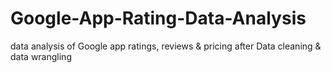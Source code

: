 # Google-App-Rating-Data-Analysis
data analysis of Google app ratings, reviews &amp; pricing after Data cleaning & data wrangling
